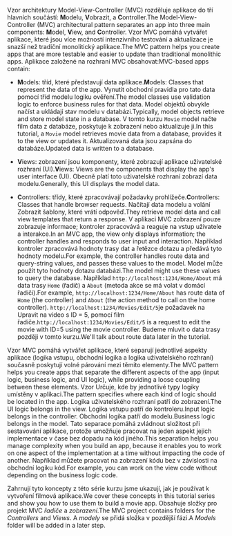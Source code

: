 <span data-ttu-id="0bd36-101">Vzor architektury Model-View-Controller (MVC) rozděluje aplikace do tří hlavních součástí: **M**odelu, **V**obrazit, a **C**ontroller.</span><span class="sxs-lookup"><span data-stu-id="0bd36-101">The Model-View-Controller (MVC) architectural pattern separates an app into three main components: **M**odel, **V**iew, and **C**ontroller.</span></span> <span data-ttu-id="0bd36-102">Vzor MVC pomáhá vytvářet aplikace, které jsou více možností intenzivního testování a aktualizace je snazší než tradiční monolitický aplikace.</span><span class="sxs-lookup"><span data-stu-id="0bd36-102">The MVC pattern helps you create apps that are more testable and easier to update than traditional monolithic apps.</span></span> <span data-ttu-id="0bd36-103">Aplikace založené na rozhraní MVC obsahovat:</span><span class="sxs-lookup"><span data-stu-id="0bd36-103">MVC-based apps contain:</span></span>

* <span data-ttu-id="0bd36-104">**M**odels: tříd, které představují data aplikace.</span><span class="sxs-lookup"><span data-stu-id="0bd36-104">**M**odels: Classes that represent the data of the app.</span></span> <span data-ttu-id="0bd36-105">Vynutit obchodní pravidla pro tato data pomocí tříd modelu logiku ověření.</span><span class="sxs-lookup"><span data-stu-id="0bd36-105">The model classes use validation logic to enforce business rules for that data.</span></span> <span data-ttu-id="0bd36-106">Model objektů obvykle načíst a ukládají stav modelu v databázi.</span><span class="sxs-lookup"><span data-stu-id="0bd36-106">Typically, model objects retrieve and store model state in a database.</span></span> <span data-ttu-id="0bd36-107">V tomto kurzu `Movie` model načte film data z databáze, poskytuje k zobrazení nebo aktualizuje ji.</span><span class="sxs-lookup"><span data-stu-id="0bd36-107">In this tutorial, a `Movie` model retrieves movie data from a database, provides it to the view or updates it.</span></span> <span data-ttu-id="0bd36-108">Aktualizovaná data jsou zapsána do databáze.</span><span class="sxs-lookup"><span data-stu-id="0bd36-108">Updated data is written to a database.</span></span>

* <span data-ttu-id="0bd36-109">**V**iews: zobrazení jsou komponenty, které zobrazují aplikace uživatelské rozhraní (UI).</span><span class="sxs-lookup"><span data-stu-id="0bd36-109">**V**iews: Views are the components that display the app's user interface (UI).</span></span> <span data-ttu-id="0bd36-110">Obecně platí toto uživatelské rozhraní zobrazí data modelu.</span><span class="sxs-lookup"><span data-stu-id="0bd36-110">Generally, this UI displays the model data.</span></span>

* <span data-ttu-id="0bd36-111">**C**ontrollers: třídy, které zpracovávají požadavky prohlížeče.</span><span class="sxs-lookup"><span data-stu-id="0bd36-111">**C**ontrollers: Classes that handle browser requests.</span></span> <span data-ttu-id="0bd36-112">Načítají data modelu a volání Zobrazit šablony, které vrátí odpověď.</span><span class="sxs-lookup"><span data-stu-id="0bd36-112">They retrieve model data and call view templates that return a response.</span></span> <span data-ttu-id="0bd36-113">V aplikaci MVC zobrazení pouze zobrazuje informace; kontroler zpracovává a reaguje na vstup uživatele a interakce.</span><span class="sxs-lookup"><span data-stu-id="0bd36-113">In an MVC app, the view only displays information; the controller handles and responds to user input and interaction.</span></span> <span data-ttu-id="0bd36-114">Například kontroler zpracovává hodnoty trasy dat a řetězce dotazu a předává tyto hodnoty modelu.</span><span class="sxs-lookup"><span data-stu-id="0bd36-114">For example, the controller handles route data and query-string values, and passes these values to the model.</span></span> <span data-ttu-id="0bd36-115">Model může použít tyto hodnoty dotazu databázi.</span><span class="sxs-lookup"><span data-stu-id="0bd36-115">The model might use these values to query the database.</span></span> <span data-ttu-id="0bd36-116">Například `http://localhost:1234/Home/About` má data trasy `Home` (řadič) a `About` (metoda akce se má volat v domácí řadiči).</span><span class="sxs-lookup"><span data-stu-id="0bd36-116">For example, `http://localhost:1234/Home/About` has route data of `Home` (the controller) and `About` (the action method to call on the home controller).</span></span> <span data-ttu-id="0bd36-117">`http://localhost:1234/Movies/Edit/5`je požadavek na Upravit na video s ID = 5, pomocí film řadiče.</span><span class="sxs-lookup"><span data-stu-id="0bd36-117">`http://localhost:1234/Movies/Edit/5` is a request to edit the movie with ID=5 using the movie controller.</span></span>  <span data-ttu-id="0bd36-118">Budeme mluvit o data trasy později v tomto kurzu.</span><span class="sxs-lookup"><span data-stu-id="0bd36-118">We'll talk about route data later in the tutorial.</span></span>

<span data-ttu-id="0bd36-119">Vzor MVC pomáhá vytvářet aplikace, které separují jednotlivé aspekty aplikace (logika vstupu, obchodní logika a logika uživatelského rozhraní) současně poskytují volné párování mezi těmito elementy.</span><span class="sxs-lookup"><span data-stu-id="0bd36-119">The MVC pattern helps you create apps that separate the different aspects of the app (input logic, business logic, and UI logic), while providing a loose coupling between these elements.</span></span> <span data-ttu-id="0bd36-120">Vzor Určuje, kde by jednotlivé typy logiky umístěny v aplikaci.</span><span class="sxs-lookup"><span data-stu-id="0bd36-120">The pattern specifies where each kind of logic should be located in the app.</span></span> <span data-ttu-id="0bd36-121">Logika uživatelského rozhraní patří do zobrazení.</span><span class="sxs-lookup"><span data-stu-id="0bd36-121">The UI logic belongs in the view.</span></span> <span data-ttu-id="0bd36-122">Logika vstupu patří do kontroleru.</span><span class="sxs-lookup"><span data-stu-id="0bd36-122">Input logic belongs in the controller.</span></span> <span data-ttu-id="0bd36-123">Obchodní logika patří do modelu.</span><span class="sxs-lookup"><span data-stu-id="0bd36-123">Business logic belongs in the model.</span></span> <span data-ttu-id="0bd36-124">Tato separace pomáhá zvládnout složitost při sestavování aplikace, protože umožňuje pracovat na jeden aspekt jejich implementace v čase bez dopadu na kód jiného.</span><span class="sxs-lookup"><span data-stu-id="0bd36-124">This separation helps you manage complexity when you build an app, because it enables you to work on one aspect of the implementation at a time without impacting the code of another.</span></span> <span data-ttu-id="0bd36-125">Například můžete pracovat na zobrazení kódu bez v závislosti na obchodní logiku kód.</span><span class="sxs-lookup"><span data-stu-id="0bd36-125">For example, you can work on the view code without depending on the business logic code.</span></span>

<span data-ttu-id="0bd36-126">Zahrnují tyto koncepty z této série kurzu jsme ukazují, jak je používat k vytvoření filmová aplikace.</span><span class="sxs-lookup"><span data-stu-id="0bd36-126">We cover these concepts in this tutorial series and show you how to use them to build a movie app.</span></span> <span data-ttu-id="0bd36-127">Obsahuje složky pro projekt MVC *řadiče* a *zobrazení*.</span><span class="sxs-lookup"><span data-stu-id="0bd36-127">The MVC project contains folders for the *Controllers* and *Views*.</span></span> <span data-ttu-id="0bd36-128">A *modely* se přidá složka v pozdější fázi.</span><span class="sxs-lookup"><span data-stu-id="0bd36-128">A *Models* folder will be added in a later step.</span></span>

